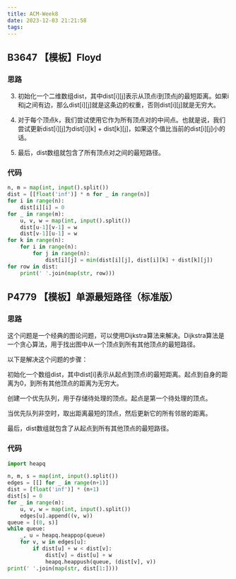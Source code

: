 ```yaml
---
title: ACM-Week8
date: 2023-12-03 21:21:58
tags:
---
```


## B3647 【模板】Floyd

### 思路
3. 初始化一个二维数组dist，其中dist[i][j]表示从顶点i到顶点j的最短距离。如果i和j之间有边，那么dist[i][j]就是这条边的权重，否则dist[i][j]就是无穷大。

2. 对于每个顶点k，我们尝试使用它作为所有顶点对的中间点。也就是说，我们尝试更新dist[i][j]为dist[i][k] + dist[k][j]，如果这个值比当前的dist[i][j]小的话。

1. 最后，dist数组就包含了所有顶点对之间的最短路径。
### 代码
```Python
n, m = map(int, input().split())
dist = [[float('inf')] * n for _ in range(n)]
for i in range(n):
    dist[i][i] = 0
for _ in range(m):
    u, v, w = map(int, input().split())
    dist[u-1][v-1] = w
    dist[v-1][u-1] = w
for k in range(n):
    for i in range(n):
        for j in range(n):
            dist[i][j] = min(dist[i][j], dist[i][k] + dist[k][j])
for row in dist:
    print(' '.join(map(str, row)))
```

## P4779 【模板】单源最短路径（标准版）

### 思路
这个问题是一个经典的图论问题，可以使用Dijkstra算法来解决。Dijkstra算法是一个贪心算法，用于找出图中从一个顶点到所有其他顶点的最短路径。

以下是解决这个问题的步骤：

初始化一个数组dist，其中dist[i]表示从起点到顶点i的最短距离。起点到自身的距离为0，到所有其他顶点的距离为无穷大。

创建一个优先队列，用于存储待处理的顶点。起点是第一个待处理的顶点。

当优先队列非空时，取出距离最短的顶点，然后更新它的所有邻居的距离。

最后，dist数组就包含了从起点到所有其他顶点的最短路径。

### 代码
```Python
import heapq

n, m, s = map(int, input().split())
edges = [[] for _ in range(n+1)]
dist = [float('inf')] * (n+1)
dist[s] = 0
for _ in range(m):
    u, v, w = map(int, input().split())
    edges[u].append((v, w))
queue = [(0, s)]
while queue:
    _, u = heapq.heappop(queue)
    for v, w in edges[u]:
        if dist[u] + w < dist[v]:
            dist[v] = dist[u] + w
            heapq.heappush(queue, (dist[v], v))
print(' '.join(map(str, dist[1:])))
```